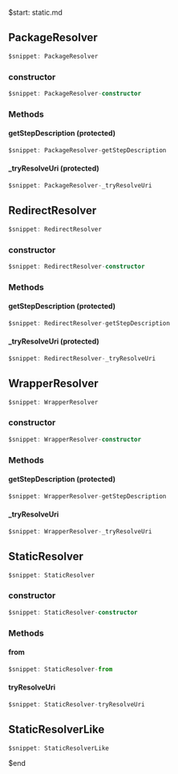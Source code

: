 $start: static.md
## PackageResolver
```ts
$snippet: PackageResolver
```

### constructor
```ts
$snippet: PackageResolver-constructor
```

### Methods

#### getStepDescription (protected)
```ts
$snippet: PackageResolver-getStepDescription
```

#### _tryResolveUri (protected)
```ts
$snippet: PackageResolver-_tryResolveUri
```

## RedirectResolver
```ts
$snippet: RedirectResolver
```

### constructor
```ts
$snippet: RedirectResolver-constructor
```

### Methods

#### getStepDescription (protected)
```ts
$snippet: RedirectResolver-getStepDescription
```

#### _tryResolveUri (protected)
```ts
$snippet: RedirectResolver-_tryResolveUri
```

## WrapperResolver
```ts
$snippet: WrapperResolver
```

### constructor
```ts
$snippet: WrapperResolver-constructor
```

### Methods

#### getStepDescription (protected)
```ts
$snippet: WrapperResolver-getStepDescription
```

#### _tryResolveUri
```ts
$snippet: WrapperResolver-_tryResolveUri
```

## StaticResolver
```ts
$snippet: StaticResolver
```

### constructor
```ts
$snippet: StaticResolver-constructor
```

### Methods

#### from
```ts
$snippet: StaticResolver-from
```

#### tryResolveUri
```ts
$snippet: StaticResolver-tryResolveUri
```

## StaticResolverLike
```ts
$snippet: StaticResolverLike
```
$end